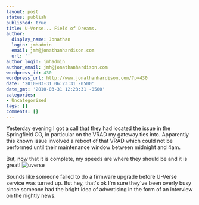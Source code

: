 ```yaml
---
layout: post
status: publish
published: true
title: U-Verse... Field of Dreams.
author:
  display_name: Jonathan
  login: jmhadmin
  email: jmh@jonathanhardison.com
  url: ''
author_login: jmhadmin
author_email: jmh@jonathanhardison.com
wordpress_id: 430
wordpress_url: http://www.jonathanhardison.com/?p=430
date: '2010-03-31 06:23:31 -0500'
date_gmt: '2010-03-31 12:23:31 -0500'
categories:
- Uncategorized
tags: []
comments: []
---
```

Yesterday evening I got a call that they had located the issue in the Springfield CO, in particular on the VRAD my gateway ties into. Apparently this known issue involved a reboot of that VRAD which could not be performed until their maintenance window between midnight and 4am.

But, now that it is complete, my speeds are where they should be and it is great!
![uverse]({{site.base}}/imagecontent/uploads/2010/03/Capture1.png)

Sounds like someone failed to do a firmware upgrade before U-Verse service was turned up. But hey, that's ok I'm sure they've been overly busy since someone had the bright idea of advertising in the form of an interview on the nightly news.
